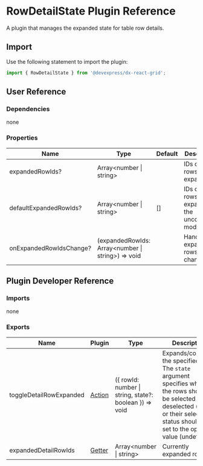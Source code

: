 # RowDetailState Plugin Reference

A plugin that manages the expanded state for table row details.

## Import

Use the following statement to import the plugin:

```js
import { RowDetailState } from '@devexpress/dx-react-grid';
```

## User Reference

### Dependencies

none

### Properties

Name | Type | Default | Description
-----|------|---------|------------
expandedRowIds? | Array&lt;number &#124; string&gt; | | IDs of the rows being expanded.
defaultExpandedRowIds? | Array&lt;number &#124; string&gt; | [] | IDs of the rows initially expanded in the uncontrolled mode.
onExpandedRowIdsChange? | (expandedRowIds: Array&lt;number &#124; string&gt;) => void | | Handles expanded rows changes.

## Plugin Developer Reference

### Imports

none

### Exports

Name | Plugin | Type | Description
-----|--------|------|------------
toggleDetailRowExpanded | [Action](../../../dx-react-core/docs/reference/action.md) | ({ rowId: number &#124; string, state?: boolean }) => void | Expands/collapses the specified row. The `state` argument specifies whether the rows should be selected (true), deselected (false), or their selection status should be set to the opposite value (undefined).
expandedDetailRowIds | [Getter](../../../dx-react-core/docs/reference/getter.md) | Array&lt;number &#124; string&gt; | Currently expanded rows.
